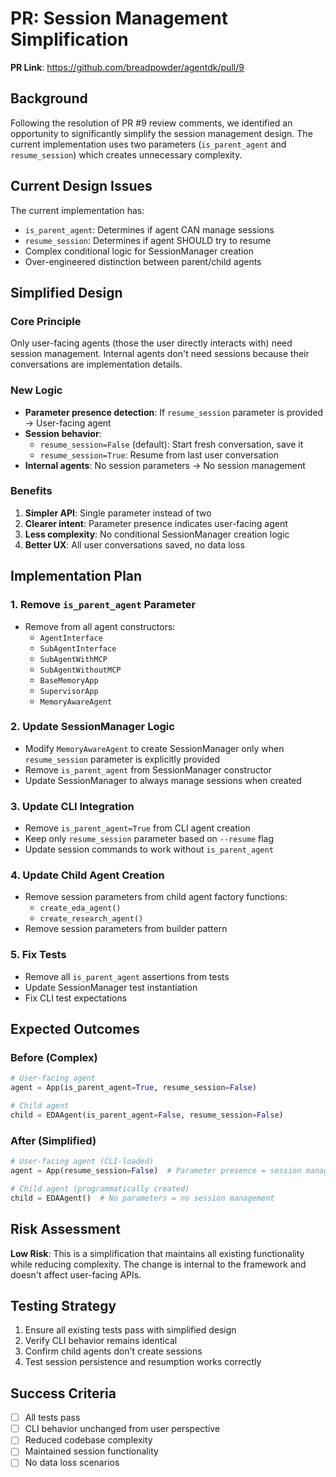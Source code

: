 # PR: Session Management Simplification

**PR Link**: https://github.com/breadpowder/agentdk/pull/9

## Background

Following the resolution of PR #9 review comments, we identified an opportunity to significantly simplify the session management design. The current implementation uses two parameters (`is_parent_agent` and `resume_session`) which creates unnecessary complexity.

## Current Design Issues

The current implementation has:
- `is_parent_agent`: Determines if agent CAN manage sessions
- `resume_session`: Determines if agent SHOULD try to resume
- Complex conditional logic for SessionManager creation
- Over-engineered distinction between parent/child agents

## Simplified Design

### Core Principle
Only user-facing agents (those the user directly interacts with) need session management. Internal agents don't need sessions because their conversations are implementation details.

### New Logic
- **Parameter presence detection**: If `resume_session` parameter is provided → User-facing agent
- **Session behavior**:
  - `resume_session=False` (default): Start fresh conversation, save it
  - `resume_session=True`: Resume from last user conversation
- **Internal agents**: No session parameters → No session management

### Benefits
1. **Simpler API**: Single parameter instead of two
2. **Clearer intent**: Parameter presence indicates user-facing agent
3. **Less complexity**: No conditional SessionManager creation logic
4. **Better UX**: All user conversations saved, no data loss

## Implementation Plan

### 1. Remove `is_parent_agent` Parameter
- Remove from all agent constructors:
  - `AgentInterface`
  - `SubAgentInterface` 
  - `SubAgentWithMCP`
  - `SubAgentWithoutMCP`
  - `BaseMemoryApp`
  - `SupervisorApp`
  - `MemoryAwareAgent`

### 2. Update SessionManager Logic
- Modify `MemoryAwareAgent` to create SessionManager only when `resume_session` parameter is explicitly provided
- Remove `is_parent_agent` from SessionManager constructor
- Update SessionManager to always manage sessions when created

### 3. Update CLI Integration
- Remove `is_parent_agent=True` from CLI agent creation
- Keep only `resume_session` parameter based on `--resume` flag
- Update session commands to work without `is_parent_agent`

### 4. Update Child Agent Creation
- Remove session parameters from child agent factory functions:
  - `create_eda_agent()`
  - `create_research_agent()`
- Remove session parameters from builder pattern

### 5. Fix Tests
- Remove all `is_parent_agent` assertions from tests
- Update SessionManager test instantiation
- Fix CLI test expectations

## Expected Outcomes

### Before (Complex)
```python
# User-facing agent
agent = App(is_parent_agent=True, resume_session=False)

# Child agent  
child = EDAAgent(is_parent_agent=False, resume_session=False)
```

### After (Simplified)
```python
# User-facing agent (CLI-loaded)
agent = App(resume_session=False)  # Parameter presence = session management

# Child agent (programmatically created)
child = EDAAgent()  # No parameters = no session management
```

## Risk Assessment

**Low Risk**: This is a simplification that maintains all existing functionality while reducing complexity. The change is internal to the framework and doesn't affect user-facing APIs.

## Testing Strategy

1. Ensure all existing tests pass with simplified design
2. Verify CLI behavior remains identical
3. Confirm child agents don't create sessions
4. Test session persistence and resumption works correctly

## Success Criteria

- [ ] All tests pass
- [ ] CLI behavior unchanged from user perspective
- [ ] Reduced codebase complexity
- [ ] Maintained session functionality
- [ ] No data loss scenarios